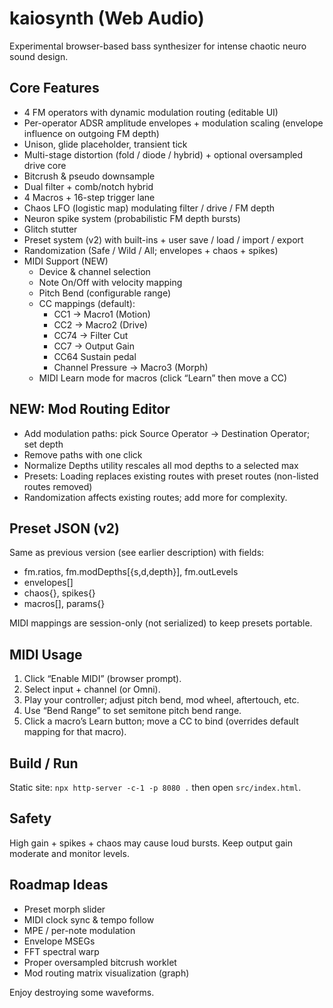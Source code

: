 # kaiosynth (Web Audio)

Experimental browser-based bass synthesizer for intense chaotic neuro sound design.

## Core Features
- 4 FM operators with dynamic modulation routing (editable UI)
- Per-operator ADSR amplitude envelopes + modulation scaling (envelope influence on outgoing FM depth)
- Unison, glide placeholder, transient tick
- Multi-stage distortion (fold / diode / hybrid) + optional oversampled drive core
- Bitcrush & pseudo downsample
- Dual filter + comb/notch hybrid
- 4 Macros + 16-step trigger lane
- Chaos LFO (logistic map) modulating filter / drive / FM depth
- Neuron spike system (probabilistic FM depth bursts)
- Glitch stutter
- Preset system (v2) with built-ins + user save / load / import / export
- Randomization (Safe / Wild / All; envelopes + chaos + spikes)
- MIDI Support (NEW)
  - Device & channel selection
  - Note On/Off with velocity mapping
  - Pitch Bend (configurable range)
  - CC mappings (default):
    - CC1 → Macro1 (Motion)
    - CC2 → Macro2 (Drive)
    - CC74 → Filter Cut
    - CC7 → Output Gain
    - CC64 Sustain pedal
    - Channel Pressure → Macro3 (Morph)
  - MIDI Learn mode for macros (click “Learn” then move a CC)

## NEW: Mod Routing Editor
- Add modulation paths: pick Source Operator → Destination Operator; set depth
- Remove paths with one click
- Normalize Depths utility rescales all mod depths to a selected max
- Presets: Loading replaces existing routes with preset routes (non-listed routes removed)
- Randomization affects existing routes; add more for complexity.

## Preset JSON (v2)
Same as previous version (see earlier description) with fields:
- fm.ratios, fm.modDepths[{s,d,depth}], fm.outLevels
- envelopes[]
- chaos{}, spikes{}
- macros[], params{}

MIDI mappings are session-only (not serialized) to keep presets portable.

## MIDI Usage
1. Click “Enable MIDI” (browser prompt).
2. Select input + channel (or Omni).
3. Play your controller; adjust pitch bend, mod wheel, aftertouch, etc.
4. Use “Bend Range” to set semitone pitch bend range.
5. Click a macro’s Learn button; move a CC to bind (overrides default mapping for that macro).

## Build / Run
Static site: `npx http-server -c-1 -p 8080 .` then open `src/index.html`.

## Safety
High gain + spikes + chaos may cause loud bursts. Keep output gain moderate and monitor levels.

## Roadmap Ideas
- Preset morph slider
- MIDI clock sync & tempo follow
- MPE / per-note modulation
- Envelope MSEGs
- FFT spectral warp
- Proper oversampled bitcrush worklet
- Mod routing matrix visualization (graph)

Enjoy destroying some waveforms.
